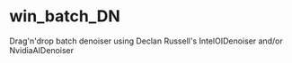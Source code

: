 # win_batch_DN
Drag'n'drop batch denoiser using Declan Russell's IntelOIDenoiser and/or NvidiaAIDenoiser
